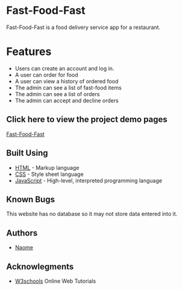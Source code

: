 # Fast-Food-Fast
Fast-Food-Fast is a food delivery service app for a restaurant.

# Features
 - Users can create an account and log in.
 - A user can order for food
 - A user can view a history of ordered food
 - The admin can see a list of fast-food items
 - The admin can see a list of orders
 - The admin can accept and decline orders
 
## Click here to view the project demo pages
[Fast-Food-Fast](https://kizzanaome.github.io/Fast-Food-Fast/)

## Built Using
- [HTML](https://html.com/) - Markup language
- [CSS](https://css-tricks.com/) - Style sheet language 
- [JavaScript](https://www.javascript.com/) - High-level, interpreted programming language

## Known Bugs
This website has no database so it may not store data entered into it.

## Authors
- [Naome](https://github.com/kizzanaome)

## Acknowlegments
 - [W3schools](https://www.w3schools.com/) Online Web Tutorials
 



